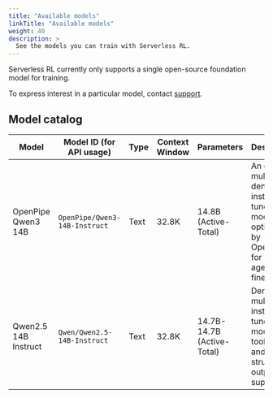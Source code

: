 ```yaml
---
title: "Available models"
linkTitle: "Available models"
weight: 40
description: >
  See the models you can train with Serverless RL.
---
```


Serverless RL currently only supports a single open-source foundation model for training.

To express interest in a particular model, contact [support](mailto:support@wandb.ai).

## Model catalog

| Model | Model ID (for API usage) | Type | Context Window | Parameters | Description |
|-------|--------------------------|------|----------------|------------|-------------|
| OpenPipe Qwen3 14B | `OpenPipe/Qwen3-14B-Instruct` | Text | 32.8K | 14.8B (Active-Total) | An efficient multilingual, dense, instruction-tuned model, optimized by OpenPipe for building agents with finetuning. |
| Qwen2.5 14B Instruct | `Qwen/Qwen2.5-14B-Instruct` | Text | 32.8K | 14.7B-14.7B (Active-Total) | Dense multilingual instruction-tuned model with tool-use and structured output support |
